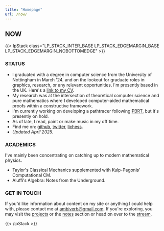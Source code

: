```yaml
---
title: "Homepage"
url: /now/
---
```


## NOW

{{< lpStack class="LP_STACK_INTER_BASE LP_STACK_EDGEMARGIN_BASE LP_STACK_EDGEMARGIN_NOBOTTOMEDGE" >}}

<div>

### STATUS

- I graduated with a degree in computer science from the University of Nottingham in March '24, and on the lookout for graduate roles in graphics, research, or any relevant opportunities. I'm presently based in the UK. Here's a [link to my CV]().
- My research was at the intersection of theoretical computer science and pure mathematics where I developed computer-aided mathematical proofs within a constructive framework.
- I'm currently working on developing a pathtracer following [PBRT](https://pbrt.org/), but it's presently on hold.
- As of late, I read, paint or make music in my off time. 
- Find me on: [github](https://github.com/essentialblend), [twitter](https://x.com/essentialblend), [lichess](https://lichess.org/essentialblend).
- _Updated April 2025._
</div>

<div>

### ACADEMICS

I've mainly been concentrating on catching up to modern mathematical physics.
- Taylor's Classical Mechanics supplemented with Kulp-Pagonis' Computational CM.
- Aluffi's Algebra: Notes from the Underground.

</div>

<div>

### GET IN TOUCH

If you'd like information about content on my site or anything I could help with, please contact me at ambiverb@gmail.com. If you're exploring, you may visit the [projects](/projects) or the [notes](/notes) section or head on over to the [stream](/stream).

</div>


{{< /lpStack >}}
